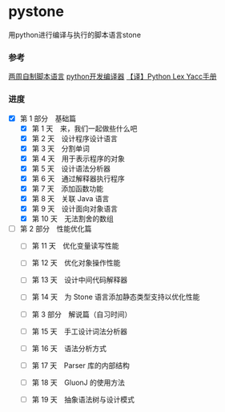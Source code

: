 # pystone
用python进行编译与执行的脚本语言stone



### 参考

[两周自制脚本语言](http://www.ituring.com.cn/book/1215)
[python开发编译器](http://www.cnblogs.com/lrysjtu/p/6256493.html)
[【译】Python Lex Yacc手册](http://www.pchou.info/open-source/2014/01/18/52da47204d4cb.html)



### 进度


* [x] 第 1 部分　基础篇
  * [x] 第 1 天　来，我们一起做些什么吧
  * [x] 第 2 天　设计程序设计语言
  * [x] 第 3 天　分割单词
  * [x] 第 4 天　用于表示程序的对象
  * [x] 第 5 天　设计语法分析器
  * [x] 第 6 天　通过解释器执行程序
  * [x] 第 7 天　添加函数功能
  * [x] 第 8 天　关联 Java 语言
  * [x] 第 9 天　设计面向对象语言
  * [x] 第 10 天　无法割舍的数组
* [ ] 第 2 部分　性能优化篇
  * [ ] 第 11 天　优化变量读写性能
  * [ ] 第 12 天　优化对象操作性能
  * [ ] 第 13 天　设计中间代码解释器
  * [ ] 第 14 天　为 Stone 语言添加静态类型支持以优化性能
  * [ ] 第 3 部分　解说篇（自习时间）
  * [ ] 第 15 天　手工设计词法分析器
  * [ ] 第 16 天　语法分析方式
  * [ ] 第 17 天　Parser 库的内部结构
  * [ ] 第 18 天　GluonJ 的使用方法
  * [ ] 第 19 天　抽象语法树与设计模式




